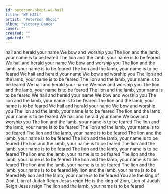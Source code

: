 ```yaml
---
id: peterson-okopi-we-hail
title: "WE HAIL"
artist: "Peterson Okopi"
album: "Victory Dance"
cover: ""
created: ""
updated: ""
---
```


hail and herald your name
We bow and worship you
The lion and the lamb, your name is to be feared
The lion and the lamb, your name is to be feared
We hail and herald your name
We bow and worship you
The lion and the lamb, your name is to be feared
The lion and the lamb, your name is to be feared
We hail and herald your name
We bow and worship you
The lion and the lamb, your name is to be feared
The lion and the lamb, your name is to be feared
We hail and herald your name
We bow and worship you
The lion and the lamb, your name is to be feared
The lion and the lamb, your name is to be feared
We hail and herald your name
We bow and worship you
The lion and the lamb, your name is to be feared
The lion and the lamb, your name is to be feared
We hail and herald your name
We bow and worship you
The lion and the lamb, your name is to be feared
The lion and the lamb, your name is to be feared
We hail and herald your name
We bow and worship you
The lion and the lamb, your name is to be feared
The lion and the lamb, your name is to be feared
The lion and the lamb, your name is to be feared
The lion and the lamb, your name is to be feared
The lion and the lamb, your name is to be feared
The lion and the lamb, your name is to be feared
The lion and the lamb, your name is to be feared
The lion and the lamb, your name is to be feared
The lion and the lamb, your name is to be feared
The lion and the lamb, your name is to be feared
The lion and the lamb, your name is to be feared
The lion and the lamb, your name is to be feared
The lion and the lamb, your name is to be feared
The lion and the lamb, your name is to be feared
My lion and the lamb, your name is to be feared
My lion and the lamb, your name is to be feared
You are the king of Zion, Lion of Judah
Reign Jesus reign
He is the king of Zion, Lion of Judah
Reign Jesus reign
The lion and the lamb, your name is to be feared